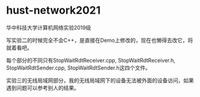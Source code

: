 # hust-network2021
华中科技大学计算机网络实验2019级

写实验二的时候完全不会C++，是直接在Demo上修改的，现在也懒得去改它，将就着看吧。

每个部分的不同只有StopWaitRdtReceiver.cpp, StopWaitRdtReceiver.h, StopWaitRdtSender.cpp, StopWaitRdtSender.h这四个文件。

实验三的无线局域网部分，我的无线局域网下的设备无法被外面的设备访问，如果遇到问题可以参考别人的结果。